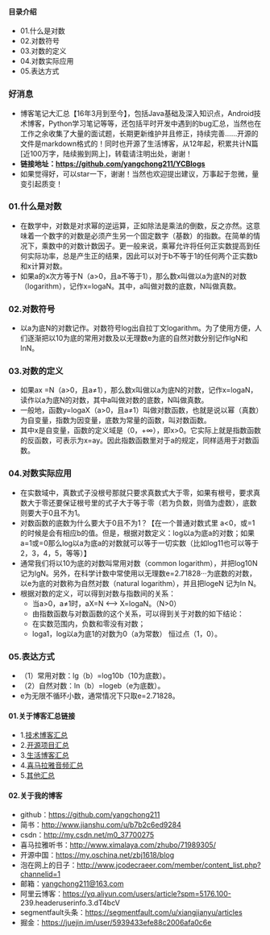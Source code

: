 #### 目录介绍
- 01.什么是对数
- 02.对数符号
- 03.对数的定义
- 04.对数实际应用
- 05.表达方式



### 好消息
- 博客笔记大汇总【16年3月到至今】，包括Java基础及深入知识点，Android技术博客，Python学习笔记等等，还包括平时开发中遇到的bug汇总，当然也在工作之余收集了大量的面试题，长期更新维护并且修正，持续完善……开源的文件是markdown格式的！同时也开源了生活博客，从12年起，积累共计N篇[近100万字，陆续搬到网上]，转载请注明出处，谢谢！
- **链接地址：https://github.com/yangchong211/YCBlogs**
- 如果觉得好，可以star一下，谢谢！当然也欢迎提出建议，万事起于忽微，量变引起质变！




### 01.什么是对数
- 在数学中，对数是对求幂的逆运算，正如除法是乘法的倒数，反之亦然。这意味着一个数字的对数是必须产生另一个固定数字（基数）的指数。在简单的情况下，乘数中的对数计数因子。更一般来说，乘幂允许将任何正实数提高到任何实际功率，总是产生正的结果，因此可以对于b不等于1的任何两个正实数b和x计算对数。
- 如果a的x次方等于N（a>0，且a不等于1），那么数x叫做以a为底N的对数（logarithm），记作x=logaN。其中，a叫做对数的底数，N叫做真数。




### 02.对数符号
- 以a为底N的对数记作。对数符号log出自拉丁文logarithm。为了使用方便，人们逐渐把以10为底的常用对数及以无理数e为底的自然对数分别记作lgN和lnN。



### 03.对数的定义
- 如果ax =N（a>0，且a≠1），那么数x叫做以a为底N的对数，记作x=logaN，读作以a为底N的对数，其中a叫做对数的底数，N叫做真数。
- 一般地，函数y=logaX（a>0，且a≠1）叫做对数函数，也就是说以幂（真数）为自变量，指数为因变量，底数为常量的函数，叫对数函数。
- 其中x是自变量，函数的定义域是（0，+∞），即x>0。它实际上就是指数函数的反函数，可表示为x=ay。因此指数函数里对于a的规定，同样适用于对数函数。



### 04.对数实际应用
- 在实数域中，真数式子没根号那就只要求真数式大于零，如果有根号，要求真数大于零还要保证根号里的式子大于等于零（若为负数，则值为虚数），底数则要大于0且不为1。
- 对数函数的底数为什么要大于0且不为1？【在一个普通对数式里 a<0，或=1 的时候是会有相应b的值。但是，根据对数定义：log以a为底a的对数；如果a=1或=0那么log以a为底a的对数就可以等于一切实数（比如log11也可以等于2，3，4，5，等等）】
- 通常我们将以10为底的对数叫常用对数（common logarithm），并把log10N记为lgN。另外，在科学计数中常使用以无理数e=2.71828···为底数的对数，以e为底的对数称为自然对数（natural logarithm），并且把logeN 记为In N。
- 根据对数的定义，可以得到对数与指数间的关系：
    - 当a>0，a≠1时，aX=N <--> X=logaN。（N>0）
    - 由指数函数与对数函数的这个关系，可以得到关于对数的如下结论：
    - 在实数范围内，负数和零没有对数；
    - loga1，log以a为底1的对数为0（a为常数） 恒过点（1，0）。



### 05.表达方式
- （1）常用对数：lg（b）=log10b（10为底数）。
- （2）自然对数：ln（b）=logeb（e为底数）。
- e为无限不循环小数，通常情况下只取e=2.71828。





#### 01.关于博客汇总链接
- 1.[技术博客汇总](https://www.jianshu.com/p/614cb839182c)
- 2.[开源项目汇总](https://blog.csdn.net/m0_37700275/article/details/80863574)
- 3.[生活博客汇总](https://blog.csdn.net/m0_37700275/article/details/79832978)
- 4.[喜马拉雅音频汇总](https://www.jianshu.com/p/f665de16d1eb)
- 5.[其他汇总](https://www.jianshu.com/p/53017c3fc75d)



#### 02.关于我的博客
- github：https://github.com/yangchong211
- 简书：http://www.jianshu.com/u/b7b2c6ed9284
- csdn：http://my.csdn.net/m0_37700275
- 喜马拉雅听书：http://www.ximalaya.com/zhubo/71989305/
- 开源中国：https://my.oschina.net/zbj1618/blog
- 泡在网上的日子：http://www.jcodecraeer.com/member/content_list.php?channelid=1
- 邮箱：yangchong211@163.com
- 阿里云博客：https://yq.aliyun.com/users/article?spm=5176.100- 239.headeruserinfo.3.dT4bcV
- segmentfault头条：https://segmentfault.com/u/xiangjianyu/articles
- 掘金：https://juejin.im/user/5939433efe88c2006afa0c6e




